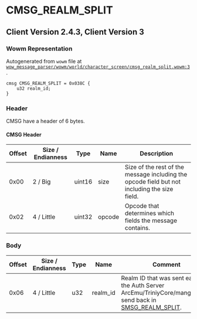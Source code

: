# CMSG_REALM_SPLIT

## Client Version 2.4.3, Client Version 3

### Wowm Representation

Autogenerated from `wowm` file at [`wow_message_parser/wowm/world/character_screen/cmsg_realm_split.wowm:3`](https://github.com/gtker/wow_messages/tree/main/wow_message_parser/wowm/world/character_screen/cmsg_realm_split.wowm#L3).
```rust,ignore
cmsg CMSG_REALM_SPLIT = 0x038C {
    u32 realm_id;
}
```
### Header

CMSG have a header of 6 bytes.

#### CMSG Header

| Offset | Size / Endianness | Type   | Name   | Description |
| ------ | ----------------- | ------ | ------ | ----------- |
| 0x00   | 2 / Big           | uint16 | size   | Size of the rest of the message including the opcode field but not including the size field.|
| 0x02   | 4 / Little        | uint32 | opcode | Opcode that determines which fields the message contains.|

### Body

| Offset | Size / Endianness | Type | Name | Comment |
| ------ | ----------------- | ---- | ---- | ------- |
| 0x06 | 4 / Little | u32 | realm_id | Realm ID that was sent earlier by the Auth Server<br/>ArcEmu/TriniyCore/mangosthree send back in [SMSG_REALM_SPLIT](./smsg_realm_split.md). |

